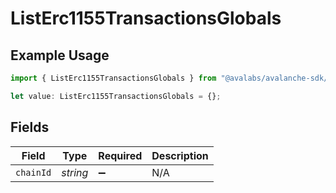# ListErc1155TransactionsGlobals

## Example Usage

```typescript
import { ListErc1155TransactionsGlobals } from "@avalabs/avalanche-sdk/models/operations";

let value: ListErc1155TransactionsGlobals = {};
```

## Fields

| Field              | Type               | Required           | Description        |
| ------------------ | ------------------ | ------------------ | ------------------ |
| `chainId`          | *string*           | :heavy_minus_sign: | N/A                |